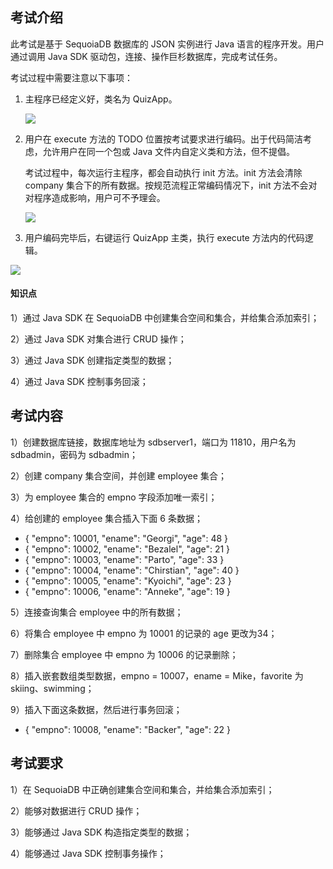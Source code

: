 ## 考试介绍

此考试是基于 SequoiaDB 数据库的 JSON 实例进行 Java 语言的程序开发。用户通过调用 Java SDK 驱动包，连接、操作巨杉数据库，完成考试任务。

考试过程中需要注意以下事项：

1. 主程序已经定义好，类名为 QuizApp。

   ![](https://doc.shiyanlou.com/courses/1736/1207281/ba43109b3ae1d35f5231ef86919dbc52-0)

2. 用户在 execute 方法的 TODO 位置按考试要求进行编码。出于代码简洁考虑，允许用户在同一个包或 Java 文件内自定义类和方法，但不提倡。

   考试过程中，每次运行主程序，都会自动执行 init 方法。init 方法会清除  company 集合下的所有数据。按规范流程正常编码情况下，init 方法不会对对程序造成影响，用户可不予理会。

   ![](https://doc.shiyanlou.com/courses/1736/1207281/bd5632248dad38715d614604f48023dd-0)

3. 用户编码完毕后，右键运行 QuizApp 主类，执行 execute 方法内的代码逻辑。

![](https://doc.shiyanlou.com/courses/1736/1207281/286862ce2749f2d1ef7221b74ee87e41-0)

#### 知识点

1）通过 Java SDK 在 SequoiaDB 中创建集合空间和集合，并给集合添加索引；

2）通过 Java SDK 对集合进行 CRUD 操作；

3）通过 Java SDK 创建指定类型的数据；

4）通过 Java SDK 控制事务回滚；

## 考试内容

1）创建数据库链接，数据库地址为 sdbserver1，端口为 11810，用户名为 sdbadmin，密码为 sdbadmin；

2）创建 company 集合空间，并创建 employee 集合；

3）为 employee 集合的 empno 字段添加唯一索引；

4）给创建的 employee 集合插入下面 6 条数据；  

- { "empno": 10001, "ename": "Georgi", "age": 48 }  
- { "empno": 10002, "ename": "Bezalel", "age": 21 }  
- { "empno": 10003, "ename": "Parto", "age": 33 }  
- { "empno": 10004, "ename": "Chirstian", "age": 40 }  
- { "empno": 10005, "ename": "Kyoichi", "age": 23 }  
- { "empno": 10006, "ename": "Anneke", "age": 19 }  

5）连接查询集合 employee 中的所有数据；

6）将集合 employee 中 empno 为 10001 的记录的 age 更改为34；

7）删除集合 employee 中 empno 为 10006 的记录删除；

8）插入嵌套数组类型数据，empno = 10007，ename =  Mike，favorite 为 skiing、swimming；

9）插入下面这条数据，然后进行事务回滚；

- { "empno": 10008, "ename": "Backer", "age": 22 } 

## 考试要求

1）在 SequoiaDB 中正确创建集合空间和集合，并给集合添加索引；

2）能够对数据进行 CRUD 操作；

3）能够通过 Java SDK 构造指定类型的数据；

4）能够通过 Java SDK 控制事务操作；

